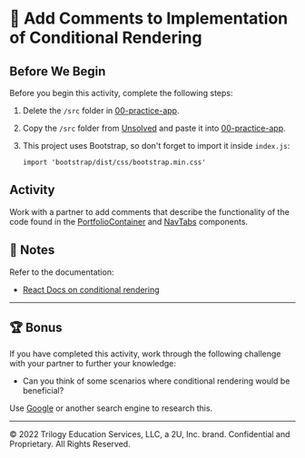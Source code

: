 # 📐 Add Comments to Implementation of Conditional Rendering

## Before We Begin

Before you begin this activity, complete the following steps:

1. Delete the `/src` folder in [00-practice-app](../00-practice-app/).

2. Copy the `/src` folder from [Unsolved](./Unsolved/) and paste it into [00-practice-app](../00-practice-app/).

3. This project uses Bootstrap, so don't forget to import it inside `index.js`:

     `import 'bootstrap/dist/css/bootstrap.min.css'`
   
## Activity

Work with a partner to add comments that describe the functionality of the code found in the [PortfolioContainer](../00-practice-app/src/components/PortfolioContainer.js) and [NavTabs](../00-practice-app/src/components/NavTabs.js) components.

## 📝 Notes

Refer to the documentation: 

* [React Docs on conditional rendering](https://reactjs.org/docs/conditional-rendering.html)

---

## 🏆 Bonus

If you have completed this activity, work through the following challenge with your partner to further your knowledge:

* Can you think of some scenarios where conditional rendering would be beneficial?

Use [Google](https://www.google.com) or another search engine to research this.

---
© 2022 Trilogy Education Services, LLC, a 2U, Inc. brand. Confidential and Proprietary. All Rights Reserved.
